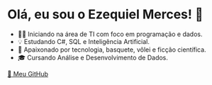 # Olá, eu sou o Ezequiel Merces! 👋

- 👨‍💻 Iniciando na área de TI com foco em programação e dados.
- 💡 Estudando C#, SQL e Inteligência Artificial.
- 🚀 Apaixonado por tecnologia, basquete, vôlei e ficção científica.
- 🎓 Cursando Análise e Desenvolvimento de Dados.

[🔗 Meu GitHub](https://github.com/Mersecz)
